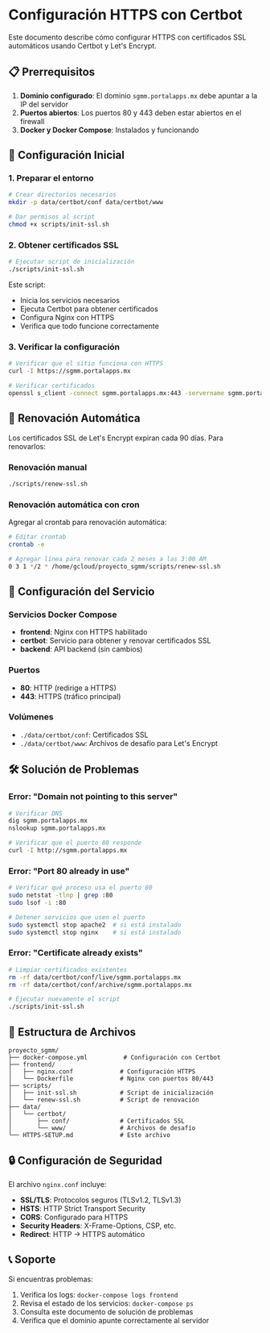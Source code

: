 # Configuración HTTPS con Certbot

Este documento describe cómo configurar HTTPS con certificados SSL automáticos usando Certbot y Let's Encrypt.

## 📋 Prerrequisitos

1. **Dominio configurado**: El dominio `sgmm.portalapps.mx` debe apuntar a la IP del servidor
2. **Puertos abiertos**: Los puertos 80 y 443 deben estar abiertos en el firewall
3. **Docker y Docker Compose**: Instalados y funcionando

## 🚀 Configuración Inicial

### 1. Preparar el entorno

```bash
# Crear directorios necesarios
mkdir -p data/certbot/conf data/certbot/www

# Dar permisos al script
chmod +x scripts/init-ssl.sh
```

### 2. Obtener certificados SSL

```bash
# Ejecutar script de inicialización
./scripts/init-ssl.sh
```

Este script:
- Inicia los servicios necesarios
- Ejecuta Certbot para obtener certificados
- Configura Nginx con HTTPS
- Verifica que todo funcione correctamente

### 3. Verificar la configuración

```bash
# Verificar que el sitio funciona con HTTPS
curl -I https://sgmm.portalapps.mx

# Verificar certificados
openssl s_client -connect sgmm.portalapps.mx:443 -servername sgmm.portalapps.mx
```

## 🔄 Renovación Automática

Los certificados SSL de Let's Encrypt expiran cada 90 días. Para renovarlos:

### Renovación manual

```bash
./scripts/renew-ssl.sh
```

### Renovación automática con cron

Agregar al crontab para renovación automática:

```bash
# Editar crontab
crontab -e

# Agregar línea para renovar cada 2 meses a las 3:00 AM
0 3 1 */2 * /home/gcloud/proyecto_sgmm/scripts/renew-ssl.sh
```

## 🔧 Configuración del Servicio

### Servicios Docker Compose

- **frontend**: Nginx con HTTPS habilitado
- **certbot**: Servicio para obtener y renovar certificados SSL
- **backend**: API backend (sin cambios)

### Puertos

- **80**: HTTP (redirige a HTTPS)
- **443**: HTTPS (tráfico principal)

### Volúmenes

- `./data/certbot/conf`: Certificados SSL
- `./data/certbot/www`: Archivos de desafío para Let's Encrypt

## 🛠️ Solución de Problemas

### Error: "Domain not pointing to this server"

```bash
# Verificar DNS
dig sgmm.portalapps.mx
nslookup sgmm.portalapps.mx

# Verificar que el puerto 80 responde
curl -I http://sgmm.portalapps.mx
```

### Error: "Port 80 already in use"

```bash
# Verificar qué proceso usa el puerto 80
sudo netstat -tlnp | grep :80
sudo lsof -i :80

# Detener servicios que usen el puerto
sudo systemctl stop apache2  # si está instalado
sudo systemctl stop nginx    # si está instalado
```

### Error: "Certificate already exists"

```bash
# Limpiar certificados existentes
rm -rf data/certbot/conf/live/sgmm.portalapps.mx
rm -rf data/certbot/conf/archive/sgmm.portalapps.mx

# Ejecutar nuevamente el script
./scripts/init-ssl.sh
```

## 📁 Estructura de Archivos

```
proyecto_sgmm/
├── docker-compose.yml          # Configuración con Certbot
├── frontend/
│   ├── nginx.conf             # Configuración HTTPS
│   └── Dockerfile             # Nginx con puertos 80/443
├── scripts/
│   ├── init-ssl.sh            # Script de inicialización
│   └── renew-ssl.sh           # Script de renovación
├── data/
│   └── certbot/
│       ├── conf/              # Certificados SSL
│       └── www/               # Archivos de desafío
└── HTTPS-SETUP.md             # Este archivo
```

## 🔒 Configuración de Seguridad

El archivo `nginx.conf` incluye:

- **SSL/TLS**: Protocolos seguros (TLSv1.2, TLSv1.3)
- **HSTS**: HTTP Strict Transport Security
- **CORS**: Configurado para HTTPS
- **Security Headers**: X-Frame-Options, CSP, etc.
- **Redirect**: HTTP → HTTPS automático

## 📞 Soporte

Si encuentras problemas:

1. Verifica los logs: `docker-compose logs frontend`
2. Revisa el estado de los servicios: `docker-compose ps`
3. Consulta este documento de solución de problemas
4. Verifica que el dominio apunte correctamente al servidor

